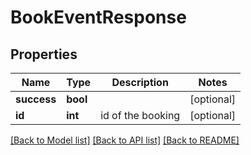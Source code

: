 # BookEventResponse

## Properties
Name | Type | Description | Notes
------------ | ------------- | ------------- | -------------
**success** | **bool** |  | [optional] 
**id** | **int** | id of the booking | [optional] 

[[Back to Model list]](../../README.md#documentation-for-models) [[Back to API list]](../../README.md#documentation-for-api-endpoints) [[Back to README]](../../README.md)

